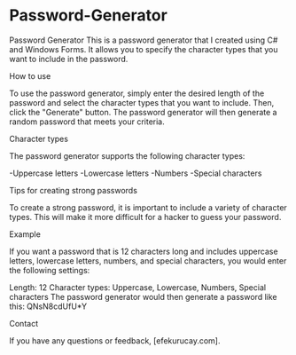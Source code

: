 # Password-Generator
Password Generator
This is a password generator that I created using C# and Windows Forms. It allows you to specify the character types that you want to include in the password.

How to use

To use the password generator, simply enter the desired length of the password and select the character types that you want to include. Then, click the "Generate" button. The password generator will then generate a random password that meets your criteria.

Character types

The password generator supports the following character types:

-Uppercase letters
-Lowercase letters
-Numbers
-Special characters

Tips for creating strong passwords

To create a strong password, it is important to include a variety of character types. This will make it more difficult for a hacker to guess your password.

Example

If you want a password that is 12 characters long and includes uppercase letters, lowercase letters, numbers, and special characters, you would enter the following settings:

Length: 12
Character types: Uppercase, Lowercase, Numbers, Special characters
The password generator would then generate a password like this:
QNsN8cdUfU*Y

Contact

If you have any questions or feedback, [efekurucay.com].

